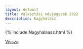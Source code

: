 ```yaml
---
layout: default
title: Választási névjegyzék 2022
description: Nagyhalász
---
```


{% include Nagyhalaasz.html %}

[Vissza](./)